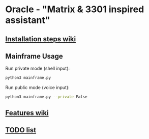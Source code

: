 # Oracle - "Matrix & 3301 inspired assistant"

## [Installation steps wiki](https://github.com/ostaptan/oracle/wiki/Installation)


## Mainframe Usage

Run private mode (shell input):

```sh
python3 mainframe.py
```

Run public mode (voice input):

```sh
python3 mainframe.py --private False
```

## [Features wiki](https://github.com/ostaptan/oracle/wiki/Features)

## [TODO list](https://github.com/ostaptan/oracle/wiki/TODO)
